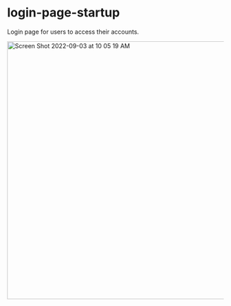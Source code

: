 # login-page-startup
Login page for users to access their accounts. 

<img width="600" alt="Screen Shot 2022-09-03 at 10 05 19 AM" src="https://user-images.githubusercontent.com/36686123/188274160-9b196e46-ff2f-4889-b5c0-9cc746791eb1.png">
